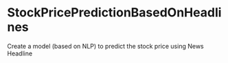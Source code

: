 # StockPricePredictionBasedOnHeadlines
Create a model (based on NLP) to predict the stock price using News Headline

